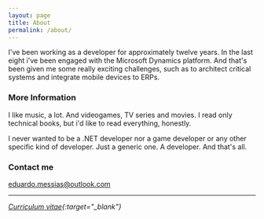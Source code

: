 ```yaml
---
layout: page
title: About
permalink: /about/
---
```


I've been working as a developer for approximately twelve years. In the last eight i've been engaged with the Microsoft Dynamics platform. And that's been given me some really exciting challenges, such as to architect critical systems and integrate mobile devices to ERPs.

### More Information

I like music, a lot. And videogames, TV series and movies.
I read only technical books, but i'd like to read everything, honestly.

I never wanted to be a .NET developer nor a game developer or any other specific kind of developer. 
Just a generic one. A developer. And that's all.

### Contact me

[eduardo.messias@outlook.com](mailto:eduardo.messias@outlook.com)

---

*[Curriculum vitae](https://eduardomessias.github.io/curriculum-vitae){:target="_blank"}*
